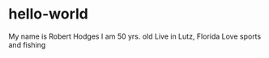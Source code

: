# hello-world
My name is Robert Hodges
I am 50 yrs. old
Live in Lutz, Florida
Love sports and fishing
